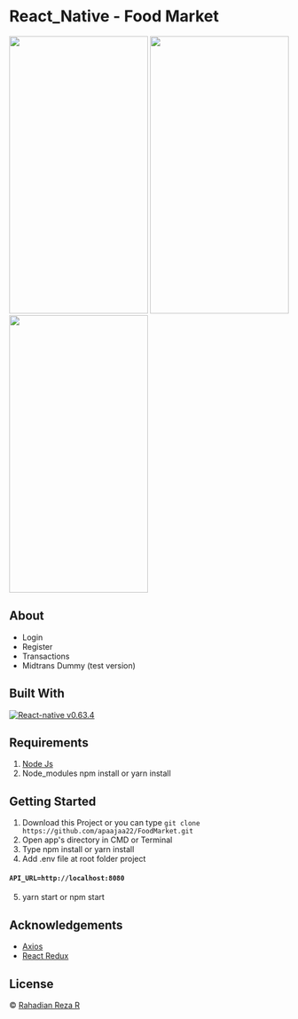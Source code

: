 # React_Native - Food Market

<img src="https://user-images.githubusercontent.com/59022153/133082061-20c2c2cc-ff3a-4bde-b2fc-4bb952826fcb.png" width="250" height="500" />  <img src="https://user-images.githubusercontent.com/59022153/133082362-607e68c6-8492-45c7-bcf6-1bca868393c6.png" width="250" height="500" />   <img src="https://user-images.githubusercontent.com/59022153/133082372-8df9aa79-e859-4451-a114-02ad59a1fec0.png" width="250" height="500" />   




## About
- Login
- Register
- Transactions
- Midtrans Dummy (test version)


## Built With

[![React-native v0.63.4](https://img.shields.io/badge/React%20Native%20-v0.63.4-blue.svg?style=flat)](https://github.com/facebook/react-native)



## Requirements
1. [Node Js](https://nodejs.org/en/)
2. Node_modules npm install or yarn install


## Getting Started
1. Download this Project or you can type `git clone https://github.com/apaajaa22/FoodMarket.git`
2. Open app's directory in CMD or Terminal
3. Type npm install or yarn install
4. Add .env file at root folder project

#### `API_URL=http://localhost:8080`
5. yarn start or npm start

## Acknowledgements
* [Axios](https://axios-http.com/docs/api_intro)
* [React Redux](https://react-redux.js.org/)

## License
© [Rahadian Reza R](https://github.com/apaajaa22)

